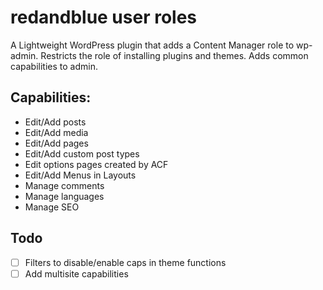 # redandblue user roles
A Lightweight WordPress plugin that adds a Content Manager role to wp-admin. Restricts the role of installing plugins and themes. Adds common capabilities to admin.

## Capabilities:
- Edit/Add posts
- Edit/Add media
- Edit/Add pages
- Edit/Add custom post types
- Edit options pages created by ACF
- Edit/Add Menus in Layouts
- Manage comments
- Manage languages
- Manage SEO

## Todo
- [ ] Filters to disable/enable caps in theme functions
- [ ] Add multisite capabilities
